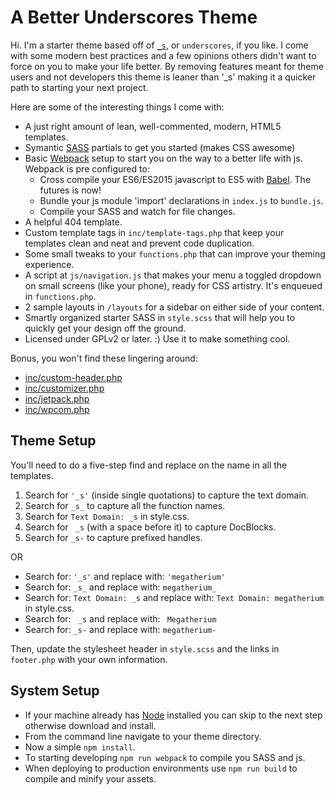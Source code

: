 A Better Underscores Theme
===

Hi. I'm a starter theme based off of [`_s`](https://github.com/Automattic/_s), or `underscores`, if you like. I come with some modern best practices and a few opinions others didn't want to force on you to make your life better. By removing features meant for theme users and not developers this theme is leaner than '_s' making it a quicker path to starting your next project.

Here are some of the interesting things I come with:

- A just right amount of lean, well-commented, modern, HTML5 templates.
- Symantic [SASS](http://sass-lang.com/) partials to get you started (makes CSS awesome)
- Basic [Webpack](https://webpack.github.io/) setup to start you on the way to a better life with js. Webpack is pre configured to:
	* Cross compile your ES6/ES2015 javascript to ES5 with [Babel](https://babeljs.io/). The futures is now!
	* Bundle your js module 'import' declarations in `index.js` to `bundle.js`.
	* Compile your SASS and watch for file changes.
- A helpful 404 template.
- Custom template tags in `inc/template-tags.php` that keep your templates clean and neat and prevent code duplication.
- Some small tweaks to your `functions.php` that can improve your theming experience.
- A script at `js/navigation.js` that makes your menu a toggled dropdown on small screens (like your phone), ready for CSS artistry. It's enqueued in `functions.php`.
- 2 sample layouts in `/layouts` for a sidebar on either side of your content.
- Smartly organized starter SASS in `style.scss` that will help you to quickly get your design off the ground.
- Licensed under GPLv2 or later. :) Use it to make something cool.

Bonus, you won't find these lingering around:

- [inc/custom-header.php](https://github.com/Automattic/_s/blob/master/inc/custom-header.php)
- [inc/customizer.php](https://github.com/Automattic/_s/blob/master/inc/customizer.php)
- [inc/jetpack.php](https://github.com/Automattic/_s/blob/master/inc/jetpack.php)
- [inc/wpcom.php](https://github.com/Automattic/_s/blob/master/inc/wpcom.php)

Theme Setup
-----------

You'll need to do a five-step find and replace on the name in all the templates.

1. Search for `'_s'` (inside single quotations) to capture the text domain.
2. Search for `_s_` to capture all the function names.
3. Search for `Text Domain: _s` in style.css.
4. Search for <code>&nbsp;_s</code> (with a space before it) to capture DocBlocks.
5. Search for `_s-` to capture prefixed handles.

OR

* Search for: `'_s'` and replace with: `'megatherium'`
* Search for: `_s_` and replace with: `megatherium_`
* Search for: `Text Domain: _s` and replace with: `Text Domain: megatherium` in style.css.
* Search for: <code>&nbsp;_s</code> and replace with: <code>&nbsp;Megatherium</code>
* Search for: `_s-` and replace with: `megatherium-`

Then, update the stylesheet header in `style.scss` and the links in `footer.php` with your own information.

System Setup
------------

- If your machine already has [Node](http://nodejs.org/) installed you can skip to the next step otherwise download and install.
- From the command line navigate to your theme directory.
- Now a simple `npm install`.
- To starting developing `npm run webpack` to compile you SASS and js.
- When deploying to production environments use `npm run build` to compile and minify your assets.